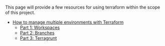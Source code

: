 This page will provide a few resources for using terraform within the scope of this project.

- [How to manage multiple environments with Terraform](https://blog.gruntwork.io/how-to-manage-multiple-environments-with-terraform-32c7bc5d692)
  - [Part 1: Workspaces](https://blog.gruntwork.io/how-to-manage-multiple-environments-with-terraform-using-workspaces-98680d89a03e)
  - [Part 2: Branches](https://blog.gruntwork.io/how-to-manage-multiple-environments-with-terraform-using-branches-875d1a2ee647)
  - [Part 3: Terragrunt](https://blog.gruntwork.io/how-to-manage-multiple-environments-with-terraform-using-terragrunt-2c3e32fc60a8)
